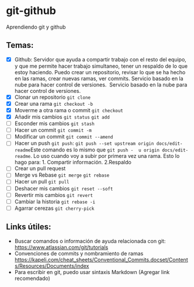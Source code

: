 # git-github

Aprendiendo git y github

## Temas:

- [x] Github: Servidor que ayuda a compartir trabajo con el resto del equipo, y que me permite hacer trabajo simultaneo, tener un   respaldo de lo que estoy haciendo. Puedo crear un repositorio, revisar lo que se ha hecho en las ramas, crear nuevas ramas, ver commits. Servicio basado en la nube para hacer control de versiones. 
Servicio basado en la nube para hacer control de versiones. 
- [x] Clonar un repositorio `git clone`
- [x] Crear una rama `git checkout -b`
- [x] Moverme a otra rama o commit `git checkout`
- [x] Añadir mis cambios `git status` `git add`
- [ ] Esconder mis cambios `git stash`
- [ ] Hacer un commit `git commit -m`
- [ ] Modificar un commit `git commit --amend`
- [ ] Hacer un push `git push`: 
      `git push --set upstream origin docs/edit-readme`Este comando es lo mismo que `git push -  u origin docs/edit-readme`. 
      Lo uso cuando voy a subir por primera vez una rama. Esto lo hago para: 1. Compartir información. 2.Respaldo
- [ ] Crear un pull request
- [ ] Merge vs Rebase `git merge` `git rebase`
- [ ] Hacer un pull `git pull`
- [ ] Deshacer mis cambios `git reset --soft`
- [ ] Revertir mis cambios `git revert`
- [ ] Cambiar la historia `git rebase -i`
- [ ] Agarrar cerezas `git cherry-pick`

## Links útiles:

- Buscar comandos o información de ayuda relacionada con git:
  https://www.atlassian.com/git/tutorials
- Convenciones de commits y nombramiento de ramas
  https://kapeli.com/cheat_sheets/Conventional_Commits.docset/Contents/Resources/Documents/index
- Para escribir en git, puedo usar sintaxis Markdown
  (Agregar link recomendado)
